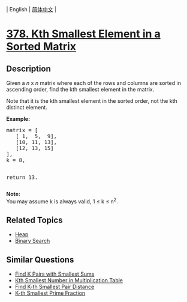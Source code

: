 
| English | [简体中文](README.md) |

# [378. Kth Smallest Element in a Sorted Matrix](https://leetcode-cn.com/problems/kth-smallest-element-in-a-sorted-matrix/)

## Description

<p>Given a <i>n</i> x <i>n</i> matrix where each of the rows and columns are sorted in ascending order, find the kth smallest element in the matrix.</p>

<p>
Note that it is the kth smallest element in the sorted order, not the kth distinct element.
</p>

<p><b>Example:</b>
<pre>
matrix = [
   [ 1,  5,  9],
   [10, 11, 13],
   [12, 13, 15]
],
k = 8,

return 13.
</pre>
</p>

<p><b>Note: </b><br>
You may assume k is always valid, 1 &le; k &le; n<sup>2</sup>.</p>

## Related Topics

- [Heap](https://leetcode-cn.com/tag/heap)
- [Binary Search](https://leetcode-cn.com/tag/binary-search)

## Similar Questions

- [Find K Pairs with Smallest Sums](../find-k-pairs-with-smallest-sums/README_EN.md)
- [Kth Smallest Number in Multiplication Table](../kth-smallest-number-in-multiplication-table/README_EN.md)
- [Find K-th Smallest Pair Distance](../find-k-th-smallest-pair-distance/README_EN.md)
- [K-th Smallest Prime Fraction](../k-th-smallest-prime-fraction/README_EN.md)
